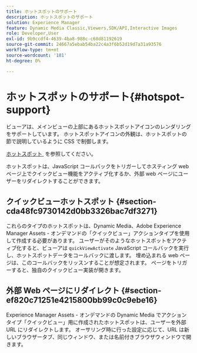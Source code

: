 ```yaml
---
title: ホットスポットのサポート
description: ホットスポットのサポート
solution: Experience Manager
feature: Dynamic Media Classic,Viewers,SDK/API,Interactive Images
role: Developer,User
exl-id: 9b9ccdf4-4639-4ba8-988c-c68d81192619
source-git-commit: 24667a5ebab54ba22c4a3f6b52d19d7a31a93576
workflow-type: tm+mt
source-wordcount: '181'
ht-degree: 0%

---
```


# ホットスポットのサポート{#hotspot-support}

ビューアは、メインビューの上部にあるホットスポットアイコンのレンダリングをサポートしています。 ホットスポットアイコンの外観は、ホットスポットの節で説明しているように CSS で制御します。

[&#x200B; ホットスポット &#x200B;](../../c-html5-aem-asset-viewers/c-html5-aem-interactive-images/c-html5-aem-interactive-image-customizingviewer/r-html5-aem-int-image-customize-hotspots.md#reference-2ac3cc414ef2467390bf53145f1d8d74) を参照してください。

ホットスポットは、JavaScript コールバックをトリガーしてホスティング web ページ上でクイックビュー機能をアクティブ化するか、外部 web ページにユーザーをリダイレクトすることができます。

## クイックビューホットスポット {#section-cda48fc9730142d0bb3326bac7df3271}

これらのタイプのホットスポットは、Dynamic Media、Adobe Experience Manager Assets - オンデマンドの「クイックビュー」アクションタイプを使用して作成する必要があります。 ユーザーがそのようなホットスポットをアクティブ化すると、ビューアは `quickViewActivate` JavaScript コールバックを実行し、ホットスポットデータをコールバックに渡します。 埋め込まれる web ページは、このコールバックをリッスンすることが想定されます。 ページをトリガーすると、独自のクイックビュー実装が開きます。

## 外部 Web ページにリダイレクト {#section-ef820c71251e4215800bb99c0c9ebe16}

Experience Manager Assets - オンデマンドの Dynamic Media でアクションタイプ「クイックビュー」用に作成されたホットスポットは、ユーザーを外部 URL にリダイレクトします。 オーサリング時に行った設定に応じて、URL は新しいブラウザータブ、同じウィンドウ、または名前付きブラウザウィンドウで開きます。

